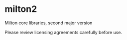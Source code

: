 milton2
=======

Milton core libraries, second major version

Please review licensing agreements carefully before use.